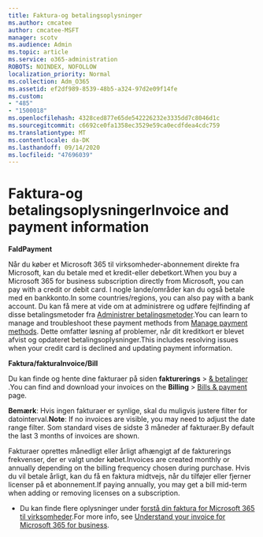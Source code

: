 ```yaml
---
title: Faktura-og betalingsoplysninger
ms.author: cmcatee
author: cmcatee-MSFT
manager: scotv
ms.audience: Admin
ms.topic: article
ms.service: o365-administration
ROBOTS: NOINDEX, NOFOLLOW
localization_priority: Normal
ms.collection: Adm_O365
ms.assetid: ef2df989-8539-48b5-a324-97d2e09f14fe
ms.custom:
- "485"
- "1500018"
ms.openlocfilehash: 4328ced877e65de542226232e3335dd7c8046d1c
ms.sourcegitcommit: c6692ce0fa1358ec3529e59ca0ecdfdea4cdc759
ms.translationtype: MT
ms.contentlocale: da-DK
ms.lasthandoff: 09/14/2020
ms.locfileid: "47696039"
---
```

# <a name="invoice-and-payment-information"></a><span data-ttu-id="30b16-102">Faktura-og betalingsoplysninger</span><span class="sxs-lookup"><span data-stu-id="30b16-102">Invoice and payment information</span></span>

<span data-ttu-id="30b16-103">**Fald**</span><span class="sxs-lookup"><span data-stu-id="30b16-103">**Payment**</span></span>

<span data-ttu-id="30b16-104">Når du køber et Microsoft 365 til virksomheder-abonnement direkte fra Microsoft, kan du betale med et kredit-eller debetkort.</span><span class="sxs-lookup"><span data-stu-id="30b16-104">When you buy a Microsoft 365 for business subscription directly from Microsoft, you can pay with a credit or debit card.</span></span>  <span data-ttu-id="30b16-105">I nogle lande/områder kan du også betale med en bankkonto.</span><span class="sxs-lookup"><span data-stu-id="30b16-105">In some countries/regions, you can also pay with a bank account.</span></span>  <span data-ttu-id="30b16-106">Du kan få mere at vide om at administrere og udføre fejlfinding af disse betalingsmetoder fra [Administrer betalingsmetoder](https://docs.microsoft.com/microsoft-365/commerce/billing-and-payments/manage-payment-methods).</span><span class="sxs-lookup"><span data-stu-id="30b16-106">You can learn to manage and troubleshoot these payment methods from [Manage payment methods](https://docs.microsoft.com/microsoft-365/commerce/billing-and-payments/manage-payment-methods).</span></span> <span data-ttu-id="30b16-107">Dette omfatter løsning af problemer, når dit kreditkort er blevet afvist og opdateret betalingsoplysninger.</span><span class="sxs-lookup"><span data-stu-id="30b16-107">This includes resolving issues when your credit card is declined and updating payment information.</span></span>

<span data-ttu-id="30b16-108">**Faktura/faktura**</span><span class="sxs-lookup"><span data-stu-id="30b16-108">**Invoice/Bill**</span></span>

<span data-ttu-id="30b16-109">Du kan finde og hente dine fakturaer på siden **fakturerings**  >  [& betalinger](https://go.microsoft.com/fwlink/p/?linkid=848039) .</span><span class="sxs-lookup"><span data-stu-id="30b16-109">You can find and download your invoices on the **Billing** > [Bills & payment](https://go.microsoft.com/fwlink/p/?linkid=848039) page.</span></span>  

<span data-ttu-id="30b16-110">**Bemærk**: Hvis ingen fakturaer er synlige, skal du muligvis justere filter for datointerval.</span><span class="sxs-lookup"><span data-stu-id="30b16-110">**Note**: If no invoices are visible, you may need to adjust the date range filter.</span></span>  <span data-ttu-id="30b16-111">Som standard vises de sidste 3 måneder af fakturaer.</span><span class="sxs-lookup"><span data-stu-id="30b16-111">By default the last 3 months of invoices are shown.</span></span>

<span data-ttu-id="30b16-112">Fakturaer oprettes månedligt eller årligt afhængigt af de fakturerings frekvenser, der er valgt under købet.</span><span class="sxs-lookup"><span data-stu-id="30b16-112">Invoices are created monthly or annually depending on the billing frequency chosen during purchase.</span></span>  <span data-ttu-id="30b16-113">Hvis du vil betale årligt, kan du få en faktura midtvejs, når du tilføjer eller fjerner licenser på et abonnement.</span><span class="sxs-lookup"><span data-stu-id="30b16-113">If paying annually, you may get a bill mid-term when adding or removing licenses on a subscription.</span></span>

- <span data-ttu-id="30b16-114">Du kan finde flere oplysninger under [forstå din faktura for Microsoft 365 til virksomheder](https://docs.microsoft.com/microsoft-365/commerce/billing-and-payments/understand-your-invoice2).</span><span class="sxs-lookup"><span data-stu-id="30b16-114">For more info, see [Understand your invoice for Microsoft 365 for business](https://docs.microsoft.com/microsoft-365/commerce/billing-and-payments/understand-your-invoice2).</span></span>